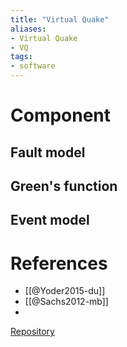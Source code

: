```yaml
---
title: "Virtual Quake"
aliases:
- Virtual Quake
- VQ
tags:
- software
---
```


# Component
## Fault model
## Green's function
## Event model



# References
- [[@Yoder2015-du]]
- [[@Sachs2012-mb]]
- 

 [Repository](https://geodynamics.org/cig/software/vq/)

